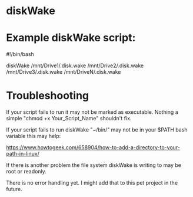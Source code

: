 # diskWake

# Example diskWake script:

#!/bin/bash

diskWake /mnt/Drive1/.disk.wake /mnt/Drive2/.disk.wake /mnt/Drive3/.disk.wake /mnt/DriveN/.disk.wake

# Troubleshooting 
If your script fails to run it may not be marked as executable. Nothing a simple "chmod +x Your_Script_Name" shouldn't fix.

If your script fails to run diskWake "~/bin/" may not be in your $PATH bash variable this may help:

https://www.howtogeek.com/658904/how-to-add-a-directory-to-your-path-in-linux/

If there is another problem the file system diskWake is writing to may be root or readonly.

There is no error handling yet. I might add that to this pet project in the future.
